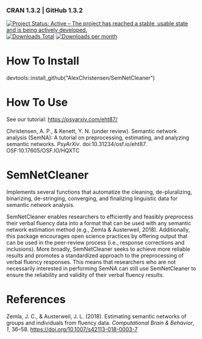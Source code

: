 ### CRAN 1.3.2 | GitHub 1.3.2

[![Project Status: Active – The project has reached a stable, usable state and is being actively developed.](https://www.repostatus.org/badges/latest/active.svg)](https://www.repostatus.org/#active)[![Downloads Total](https://cranlogs.r-pkg.org/badges/grand-total/SemNetCleaner?color=brightgreen)](https://cran.r-project.org/package=SemNetCleaner) [![Downloads per month](http://cranlogs.r-pkg.org/badges/SemNetCleaner?color=brightgreen)](https://cran.r-project.org/package=SemNetCleaner) 

# How To Install
devtools::install_github("AlexChristensen/SemNetCleaner")

# How To Use
See our tutorial: https://psyarxiv.com/eht87/

Christensen, A. P., & Kenett, Y. N. (under review). Semantic network analysis (SemNA): A tutorial on preprocessing, estimating, and analyzing    semantic networks. *PsyArXiv*. doi:10.31234/osf.io/eht87. OSF:10.17605/OSF.IO/HQXTC

# SemNetCleaner
Implements several functions that automatize the cleaning, de-pluralizing, binarizing, de-stringing, converging,
and finalizing linguistic data for semantic network analysis.

SemNetCleaner enables researchers to efficiently and feasibly preprocess their verbal fluency data into a format that can be used with any semantic network estimation method (e.g., Zemla & Austerweil, 2018). Additionally, this package encourages open science practices by offering output that can be used in the peer-review process (i.e., response corrections and inclusions). More broadly, SemNetCleaner seeks to achieve more reliable results and promotes a standardized approach to the preprocessing of verbal fluency responses. This means that researchers who are not necessarily interested in performing SemNA can still use SemNetCleaner to ensure the reliability and validity of their verbal fluency results.

# References
Zemla, J. C., & Austerweil, J. L. (2018). Estimating semantic networks of groups and
individuals from fluency data. *Computational Brain & Behavior*, *1*, 36–58.
https://doi.org/10.1007/s42113-018-0003-7
